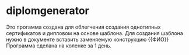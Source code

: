 # diplomgenerator
Это прогамма создана для облегчения создания однотипных сертификатов и дипловом на основе шаблона.
Для создания шаблона нужно в документе вставить заменяемую конструкцию {{ФИО}}
Программа сделана на коленке за 1 день.
